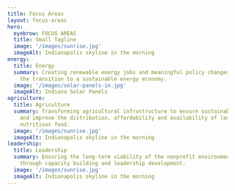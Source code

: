 ```yaml
---
title: Focus Areas
layout: focus-areas
hero:
  eyebrow: FOCUS AREAS
  title: Small Tagline
  image: '/images/sunrise.jpg'
  imageAlt: Indianapolis skyline in the morning
energy:
  title: Energy
  summary: Creating renewable energy jobs and meaningful policy changes to ensure
    the transition to a sustainable energy economy.
  image: '/images/solar-panels-in.jpg'
  imageAlt: Indiana Solar Panels
agriculture:
  title: Agriculture
  summary: Transforming agricultural infrastructure to ensure sustainable methods
    and improve the distribution, affordability and availability of locally grown
    nutritious food.
  image: '/images/sunrise.jpg'
  imageAlt: Indianapolis skyline in the morning
leadership:
  title: Leadership
  summary: Ensuring the long-term viability of the nonprofit environmental sector
    through capacity building and leadership development.
  image: '/images/sunrise.jpg'
  imageAlt: Indianapolis skyline in the morning
---
```

